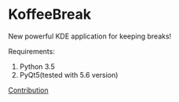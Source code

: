 # KoffeeBreak
New powerful KDE application for keeping breaks!


Requirements:

1. Python 3.5
2. PyQt5(tested with 5.6 version)


[Contribution](https://github.com/Aksem/KoffeeBreak/wiki/Contribution)
